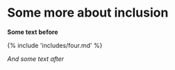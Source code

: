 # Some more about inclusion

**Some text before**

{% include 'includes/four.md' %}

_And some text after_

